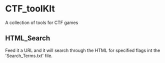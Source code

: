 # CTF_toolKIt
A collection of tools for CTF games

## HTML_Search
Feed it a URL and it will search through the HTML for specified flags int the 'Search_Terms.txt' file.

